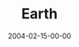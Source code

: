 ---
layout: message
category: message
series: "Symbols"
title: "Earth"
date: 2004-02-15-00-00
message_id: 184
audio: "http://s3.amazonaws.com/crossroads-media/messages/audio/Symbols_01_02-15-04_Earth.mp3"
audio-duration: "38:30"
explicit: false
---
